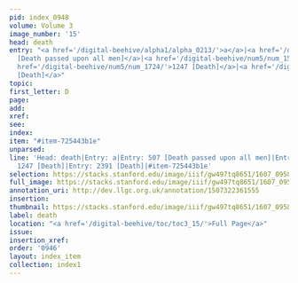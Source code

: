 ```yaml
---
pid: index_0948
volume: Volume 3
image_number: '15'
head: death
entry: "<a href='/digital-beehive/alpha1/alpha_0213/'>a</a>|<a href='/digital-beehive/num3/num_0638/'>507
  [Death passed upon all men]</a>|<a href='/digital-beehive/num5/num_1588/'>1166 [Death]</a>|<a
  href='/digital-beehive/num5/num_1724/'>1247 [Death]</a>|<a href='/digital-beehive/num10/num_3363/'>2391
  [Death]</a>"
topic:
first_letter: D
page:
add:
xref:
see:
index:
item: "#item-725443b1e"
unparsed:
line: 'Head: death|Entry: a|Entry: 507 [Death passed upon all men]|Entry: 1166 [Death]|Entry:
  1247 [Death]|Entry: 2391 [Death]|#item-725443b1e'
selection: https://stacks.stanford.edu/image/iiif/gw497tq8651/1607_0958/1418,2857,865,208/full/0/default.jpg
full_image: https://stacks.stanford.edu/image/iiif/gw497tq8651/1607_0958/full/full/0/default.jpg
annotation_uri: http://dev.llgc.org.uk/annotation/1507322361555
insertion:
thumbnail: https://stacks.stanford.edu/image/iiif/gw497tq8651/1607_0958/1418,2857,865,208/150,/0/default.jpg
label: death
location: "<a href='/digital-beehive/toc/toc3_15/'>Full Page</a>"
issue:
insertion_xref:
order: '0946'
layout: index_item
collection: index1
---
```

